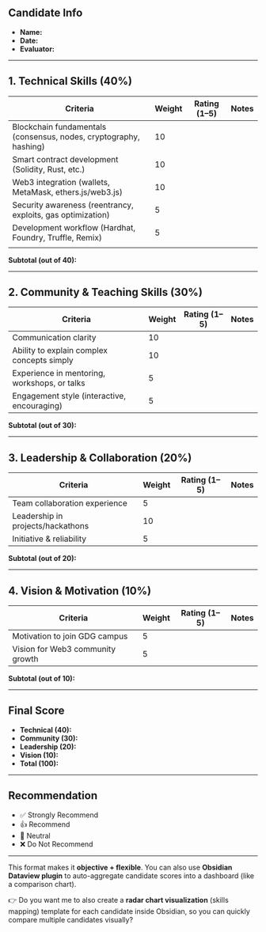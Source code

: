 ## Candidate Info

* **Name:**
* **Date:**
* **Evaluator:**

---

## 1. Technical Skills (40%)

| Criteria                                                          | Weight | Rating (1–5) | Notes |
| ----------------------------------------------------------------- | ------ | ------------ | ----- |
| Blockchain fundamentals (consensus, nodes, cryptography, hashing) | 10     |              |       |
| Smart contract development (Solidity, Rust, etc.)                 | 10     |              |       |
| Web3 integration (wallets, MetaMask, ethers.js/web3.js)           | 10     |              |       |
| Security awareness (reentrancy, exploits, gas optimization)       | 5      |              |       |
| Development workflow (Hardhat, Foundry, Truffle, Remix)           | 5      |              |       |
|                                                                   |        |              |       |

**Subtotal (out of 40):**

---

## 2. Community & Teaching Skills (30%)

| Criteria                                     | Weight | Rating (1–5) | Notes |
| -------------------------------------------- | ------ | ------------ | ----- |
| Communication clarity                        | 10     |              |       |
| Ability to explain complex concepts simply   | 10     |              |       |
| Experience in mentoring, workshops, or talks | 5      |              |       |
| Engagement style (interactive, encouraging)  | 5      |              |       |

**Subtotal (out of 30):**

---

## 3. Leadership & Collaboration (20%)

| Criteria                          | Weight | Rating (1–5) | Notes |
| --------------------------------- | ------ | ------------ | ----- |
| Team collaboration experience     | 5      |              |       |
| Leadership in projects/hackathons | 10     |              |       |
| Initiative & reliability          | 5      |              |       |

**Subtotal (out of 20):**

---

## 4. Vision & Motivation (10%)

| Criteria                         | Weight | Rating (1–5) | Notes |
| -------------------------------- | ------ | ------------ | ----- |
| Motivation to join GDG campus    | 5      |              |       |
| Vision for Web3 community growth | 5      |              |       |

**Subtotal (out of 10):**

---

## Final Score

* **Technical (40):**
* **Community (30):**
* **Leadership (20):**
* **Vision (10):**
* **Total (100):**

---

## Recommendation

* ✅ Strongly Recommend
* 👍 Recommend
* 🤔 Neutral
* ❌ Do Not Recommend

---

This format makes it **objective + flexible**. You can also use **Obsidian Dataview plugin** to auto-aggregate candidate scores into a dashboard (like a comparison chart).

👉 Do you want me to also create a **radar chart visualization** (skills mapping) template for each candidate inside Obsidian, so you can quickly compare multiple candidates visually?
